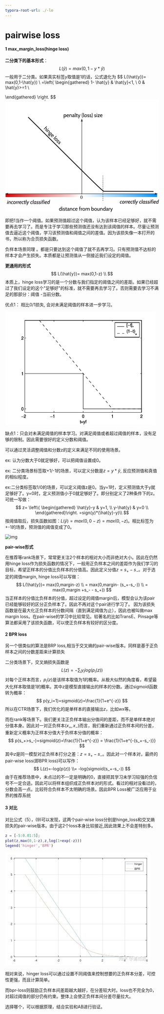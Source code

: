 ```yaml
---
typora-root-url: ./-lo
---
```


# 								pairwise loss

#### 1 max_margin_loss(hinge loss)

**二分类下的基本形式**：
$$
L(\hat{y})=    max(0,1-y*\hat{y})
$$
一般用于二分类。如果真实标签$y$取值是1的话，公式退化为
$$
L(\hat{y})=    max(0,1-\hat{y})    \\
          =\left\{
 \begin{gathered}
  1- \hat{y}       & \hat{y}<1,        \\
  0       & \hat{y}>=1        \\

 \end{gathered}
\right.
$$
![img](/../pair-loss小结.assets/v2-3c6aa9626ee8e4609b0d7c5712baf624_720w.jpg)

即把1当作一个阈值。如果预测值超过这个阈值，认为该样本已经足够好，就不需要再去学习了。而是专注于学习那些预测值还没有达到该阈值的样本。尽量让预测值去逼近这个阈值，学习该预测值和阈值之间的差值。因为该损失像一本打开的书，所以称为合页损失函数。

负样本场景同理 。都是只要达到这个阈值了就不去再学习。只有预测值不达标的样本才会产生损失。本质都是让预测值从一侧接近我们设定的阈值。

**更通用的形式**
$$
L(\hat{y})=    max(0,1-z)    \\
$$
本质上，hinge loss学习的是一个分数与我们指定的阈值之间的差距。如果已经超过了我们设定的这个"足够好"的标准，就不需要再去学习了。否则需要去学习不满足的那部分：阈值 -当前分数。 

 优点1： 相比0/1损失, 会对未满足阈值的样本进一步学习。

![See the source image](/../pair-loss小结.assets/The-solid-line-is-the-0-1-loss-and-the-dashed-line-is-the-hinge-loss-in-terms-of-the.png)



缺点1：只会对未满足阈值的样本学习。对满足阈值或者超过阈值的样本，没有足够的限制。因此需要很好的定义分数和阈值。

可以通过灵活调整阈值和分数z的定义来满足不同的使用场景。

ex: 认为分数大于0就足够好，可以把阈值设置成0。

ex: 二分类场景标签取+1/-1的场景，可以定义分数是$z=y*\hat{y}$, 反应预测值和真值的相似程度。

ex:二分类标签取1/0的场景，可以定义阈值z是0。当y=1时，定义预测值大于y就足够好了。y=0时，定义预测值小于0就足够好了。即分别定义了2种条件下的z。可统一写做：
$$
z=      \left\{ \begin{gathered} \hat{y}-y       & y=1,        \\  y-\hat{y}       & y=0        \\ \end{gathered}\right. =sign(y)*(\hat{y}-y)\\  
$$
按阈值取后，损失函数如图：$L(\hat{y})=    max(0,0-z)    = max(0, -z)$。相比标签为+-1的场景，预测值的阈值变成了0。

![img](/../pair-loss小结.assets/watermark,type_ZmFuZ3poZW5naGVpdGk,shadow_10,text_aHR0cHM6Ly9ibG9nLmNzZG4ubmV0L3JpY2hhcmRfY2hl,size_16,color_FFFFFF,t_70#pic_center.png)



**pair-wise形式**

在推荐等rank场景下，常常更关注2个样本的相对大小而非绝对大小。因此在仍然用hinge loss作为损失函数的情况下，一般用正负样本之间的差距作为我们学习的目标，希望正样本的分值比负样本的分值高。因此定义分值$z=s_+-s_-$。对于选定的阈值margin, hinge loss可以写做：
$$
L(\hat{y})=    max(0,margin-z)    \\  =    max(0,margin- (s_+-s_-)) \\  =    max(0,margin +s_- - s_+))
$$
当正样本的分值比负样本的分值，超过设定的阈值margin后，模型会认为该pair已经能够较好的区分正负样本了。因此不再对这个pair进行学习了。 因为该损失函数是在最大化正负样本的分数间隔（直到满足阈值为止），因此也被叫做max margin loss。在pair-wise的学习中比较常见。较著名的比如TransE、Pinsage等算法都采用了该损失函数，可以使正负样本有较好的区分度。

#### 2 BPR loss

另一个很类似的算法是BRP loss,相当于交叉熵的pair-wise版本。同样是基于正负样本之间的分数差距来计算损失

二分类场景下，交叉熵损失函数是
$$
L(z)=-\sum_{i}y_ilog(p_i(z))
$$
对每个正样本而言，$p_i(z)$是该样本取值为1的概率。从极大似然的角度看，希望最大化样本取值是1的概率。其中$z$是模型直接输出的样本的分数。通过sigmoid函数转为概率：
$$
p(y_i=1)=sigmoid(z)=\frac{1}{1+e^{-z}}
$$
所以在CTR场景下，我们优化的是单样本的直接输出$z$，比如wx等。

而在rank等场景下。我们更关注正负样本输出分值间的差距，而不是单样本绝对分值本身。因此对一对正负样本$(x_+,x_-)$而言，我们重新通过正负样本间的分差，重新定义概率为正样本分值大于负样本分值的概率：
$$
p(s_+>s_-)=sigmoid(z)=\frac{1}{1+e^{-z}} = \frac{1}{1+e^{-(s_+-s_-)}}
$$
其中$z$是同一模型对正负样本打分之差：$z=s_+-s_-$。因此对一个样本对，最终的pair-wise loss(即BPR loss)可以写作：
$$
L(z)=-log(p(z)) \\= -log(sigmoid(s_+-s_-))
$$
由于在推荐场景中，未点过的不一定是明确的0，直接把其学习未学习较强的负信号不一定合适。因此可以将样本组织成正负样本对的形式。看过的相对没看过的，分数会高一点。比较符合负样本不太明确的场景。因此BPR Loss被广泛应用于业界的推荐系统

#### 3 对比

 对比公式（5），(9)可以发现，这两个pair-wise loss分别是hinge_loss和交叉熵损失的pair-wise版本。由于这2个loss本身比较接近,因此效果上不会差特别多。

```matlab
z = [-5:0.01:5];
plot(z,max(0,1-z),z,log(1+exp(-z)))
legend('hinger','BPR')
```

![v2-6f37556c7fac64adb08070f708bb714c_720w](/../pair-loss小结.assets/v2-6f37556c7fac64adb08070f708bb714c_720w.jpg)

相对来说，hinger loss可以通过设置不同阈值来控制想要的正负样本分差，可控性更强，而且计算简单。

而bpr-loss则鼓励正负样本间差距越大越好，在分差较大时。loss也不完全为0，对超过阈值的部分仍有约束。整体上会使正负样本间分差尽量拉大。

选择哪个，可以根据原理，结合实验和AB进行验证。
